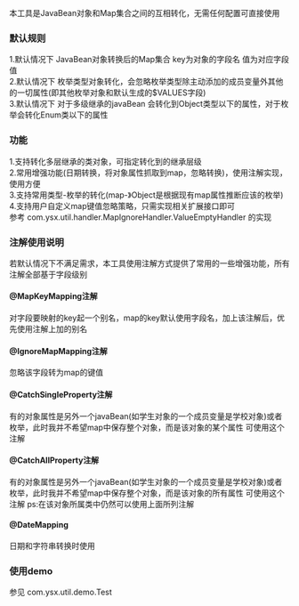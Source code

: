 本工具是JavaBean对象和Map集合之间的互相转化，无需任何配置可直接使用

### 默认规则
1.默认情况下 JavaBean对象转换后的Map集合 key为对象的字段名 值为对应字段值  
2.默认情况下 枚举类型对象转化，会忽略枚举类型除主动添加的成员变量外其他的一切属性(即其他枚举对象和默认生成的$VALUES字段)  
3.默认情况下 对于多级继承的javaBean 会转化到Object类型以下的属性，对于枚举会转化Enum类以下的属性  

### 功能
1.支持转化多层继承的类对象，可指定转化到的继承层级  
2.常用增强功能(日期转换，将对象属性抓取到map，忽略转换)，使用注解实现，使用方便  
3.支持常用类型-枚举的转化(map-》Object是根据现有map属性推断应该的枚举)  
4.支持用户自定义map键值忽略策略，只需实现相关扩展接口即可   
  参考 com.ysx.util.handler.MapIgnoreHandler.ValueEmptyHandler 的实现


### 注解使用说明
若默认情况下不满足需求，本工具使用注解方式提供了常用的一些增强功能，所有注解全部基于字段级别

#### @MapKeyMapping注解
对字段要映射的key起一个别名，map的key默认使用字段名，加上该注解后，优先使用注解上加的别名

#### @IgnoreMapMapping注解
忽略该字段转为map的键值

#### @CatchSingleProperty注解
有的对象属性是另外一个javaBean(如学生对象的一个成员变量是学校对象)或者枚举，此时我并不希望map中保存整个对象，而是该对象的某个属性
可使用这个注解

#### @CatchAllProperty注解
有的对象属性是另外一个javaBean(如学生对象的一个成员变量是学校对象)或者枚举，此时我并不希望map中保存整个对象，而是该对象的所有属性
可使用这个注解 ps:在该对象所属类中仍然可以使用上面所列注解

#### @DateMapping
日期和字符串转换时使用

### 使用demo
参见 com.ysx.util.demo.Test